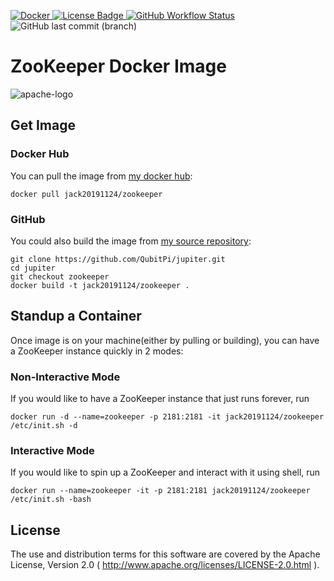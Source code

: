 [ ![Docker](https://img.shields.io/badge/Docker%20Image-309DEE?style=for-the-badge&logo=docker&logoColor=white) ](https://hub.docker.com/r/jack20191124/zookeeper)
[ ![License Badge](https://img.shields.io/badge/Apache%202.0-F25910.svg?style=for-the-badge&logo=Apache&logoColor=white) ](https://www.apache.org/licenses/LICENSE-2.0)
[ ![GitHub Workflow Status](https://img.shields.io/github/workflow/status/QubitPi/jupiter/ZooKeeper%20CI/zookeeper?logo=github&style=for-the-badge) ](https://github.com/QubitPi/jupiter/actions/workflows/zookeeper-ci.yml)
![GitHub last commit (branch)](https://img.shields.io/github/last-commit/QubitPi/jupiter/zookeeper?logo=github&style=for-the-badge)

ZooKeeper Docker Image
======================

![apache-logo](https://user-images.githubusercontent.com/16126939/176544349-0cb18331-158a-4d27-88c2-b47a6326ab0c.png)

Get Image
---------

### Docker Hub

You can pull the image from [my docker hub](https://hub.docker.com/r/jack20191124/zookeeper/):

    docker pull jack20191124/zookeeper

### GitHub

You could also build the image from [my source repository](https://github.com/QubitPi/jupiter/tree/zookeeper/):

    git clone https://github.com/QubitPi/jupiter.git
    cd jupiter
    git checkout zookeeper
    docker build -t jack20191124/zookeeper .

Standup a Container
-------------------

Once image is on your machine(either by pulling or building), you can have a ZooKeeper instance quickly in 2 modes:

### Non-Interactive Mode

If you would like to have a ZooKeeper instance that just runs forever, run

    docker run -d --name=zookeeper -p 2181:2181 -it jack20191124/zookeeper /etc/init.sh -d

### Interactive Mode

If you would like to spin up a ZooKeeper and interact with it using shell, run

    docker run --name=zookeeper -it -p 2181:2181 jack20191124/zookeeper /etc/init.sh -bash

License
-------

The use and distribution terms for this software are covered by the Apache License, Version 2.0
( http://www.apache.org/licenses/LICENSE-2.0.html ).
